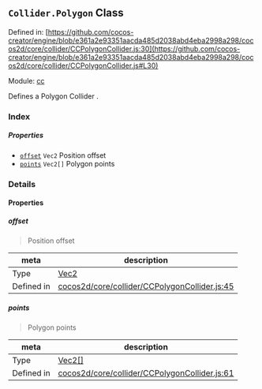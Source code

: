 ## `Collider.Polygon` Class


Defined in: [https://github.com/cocos-creator/engine/blob/e361a2e93351aacda485d2038abd4eba2998a298/cocos2d/core/collider/CCPolygonCollider.js:30](https://github.com/cocos-creator/engine/blob/e361a2e93351aacda485d2038abd4eba2998a298/cocos2d/core/collider/CCPolygonCollider.js#L30)

Module: [cc](../modules/cc.md)


Defines a Polygon Collider .



### Index

##### Properties

  - [`offset`](#offset) `Vec2` Position offset
  - [`points`](#points) `Vec2[]` Polygon points





### Details


#### Properties


##### offset

> Position offset

| meta | description |
|------|-------------|
| Type | <a href="../classes/Vec2.html" class="crosslink">Vec2</a> |
| Defined in | [cocos2d/core/collider/CCPolygonCollider.js:45](https://github.com/cocos-creator/engine/blob/e361a2e93351aacda485d2038abd4eba2998a298/cocos2d/core/collider/CCPolygonCollider.js#L45) |



##### points

> Polygon points

| meta | description |
|------|-------------|
| Type | <a href="../classes/Vec2.html" class="crosslink">Vec2[]</a> |
| Defined in | [cocos2d/core/collider/CCPolygonCollider.js:61](https://github.com/cocos-creator/engine/blob/e361a2e93351aacda485d2038abd4eba2998a298/cocos2d/core/collider/CCPolygonCollider.js#L61) |






